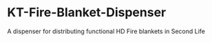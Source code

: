 # KT-Fire-Blanket-Dispenser
A dispenser for distributing functional HD Fire blankets in Second Life
